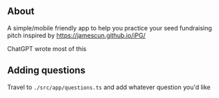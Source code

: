 ## About

A simple/mobile friendly app to help you practice your seed fundraising pitch inspired
by https://jamescun.github.io/iPG/

ChatGPT wrote most of this

## Adding questions
Travel to `./src/app/questions.ts` and add whatever question you'd like
